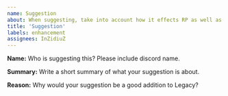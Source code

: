 ```yaml
---
name: Suggestion
about: When suggesting, take into account how it effects RP as well as the economy, and be as detailed as possible.
title: 'Suggestion'
labels: enhancement
assignees: InZidiuZ
---
```


**Name:**
Who is suggesting this? Please include discord name.

**Summary:**
Write a short summary of what your suggestion is about.

**Reason:**
Why would your suggestion be a good addition to Legacy?
